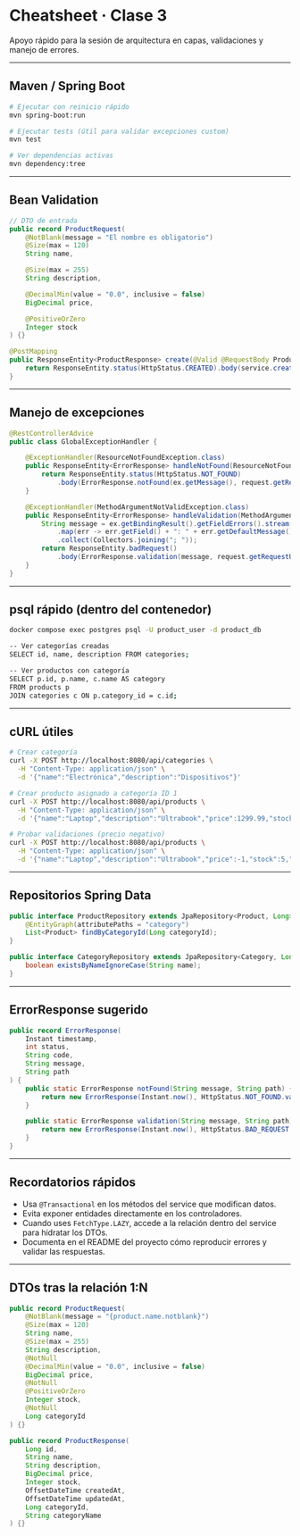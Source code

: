 # Cheatsheet · Clase 3

Apoyo rápido para la sesión de arquitectura en capas, validaciones y manejo de errores.

---

## Maven / Spring Boot

```bash
# Ejecutar con reinicio rápido
mvn spring-boot:run

# Ejecutar tests (útil para validar excepciones custom)
mvn test

# Ver dependencias activas
mvn dependency:tree
```

---

## Bean Validation

```java
// DTO de entrada
public record ProductRequest(
    @NotBlank(message = "El nombre es obligatorio")
    @Size(max = 120)
    String name,

    @Size(max = 255)
    String description,

    @DecimalMin(value = "0.0", inclusive = false)
    BigDecimal price,

    @PositiveOrZero
    Integer stock
) {}
```

```java
@PostMapping
public ResponseEntity<ProductResponse> create(@Valid @RequestBody ProductRequest request) {
    return ResponseEntity.status(HttpStatus.CREATED).body(service.create(request));
}
```

---

## Manejo de excepciones

```java
@RestControllerAdvice
public class GlobalExceptionHandler {

    @ExceptionHandler(ResourceNotFoundException.class)
    public ResponseEntity<ErrorResponse> handleNotFound(ResourceNotFoundException ex, HttpServletRequest request) {
        return ResponseEntity.status(HttpStatus.NOT_FOUND)
            .body(ErrorResponse.notFound(ex.getMessage(), request.getRequestURI()));
    }

    @ExceptionHandler(MethodArgumentNotValidException.class)
    public ResponseEntity<ErrorResponse> handleValidation(MethodArgumentNotValidException ex, HttpServletRequest request) {
        String message = ex.getBindingResult().getFieldErrors().stream()
            .map(err -> err.getField() + ": " + err.getDefaultMessage())
            .collect(Collectors.joining("; "));
        return ResponseEntity.badRequest()
            .body(ErrorResponse.validation(message, request.getRequestURI()));
    }
}
```

---

## psql rápido (dentro del contenedor)

```bash
docker compose exec postgres psql -U product_user -d product_db

-- Ver categorías creadas
SELECT id, name, description FROM categories;

-- Ver productos con categoría
SELECT p.id, p.name, c.name AS category
FROM products p
JOIN categories c ON p.category_id = c.id;
```

---

## cURL útiles

```bash
# Crear categoría
curl -X POST http://localhost:8080/api/categories \
  -H "Content-Type: application/json" \
  -d '{"name":"Electrónica","description":"Dispositivos"}'

# Crear producto asignado a categoría ID 1
curl -X POST http://localhost:8080/api/products \
  -H "Content-Type: application/json" \
  -d '{"name":"Laptop","description":"Ultrabook","price":1299.99,"stock":5,"categoryId":1}'

# Probar validaciones (precio negativo)
curl -X POST http://localhost:8080/api/products \
  -H "Content-Type: application/json" \
  -d '{"name":"Laptop","description":"Ultrabook","price":-1,"stock":5,"categoryId":1}'
```

---

## Repositorios Spring Data

```java
public interface ProductRepository extends JpaRepository<Product, Long> {
    @EntityGraph(attributePaths = "category")
    List<Product> findByCategoryId(Long categoryId);
}

public interface CategoryRepository extends JpaRepository<Category, Long> {
    boolean existsByNameIgnoreCase(String name);
}
```

---

## ErrorResponse sugerido

```java
public record ErrorResponse(
    Instant timestamp,
    int status,
    String code,
    String message,
    String path
) {
    public static ErrorResponse notFound(String message, String path) {
        return new ErrorResponse(Instant.now(), HttpStatus.NOT_FOUND.value(), "NOT_FOUND", message, path);
    }

    public static ErrorResponse validation(String message, String path) {
        return new ErrorResponse(Instant.now(), HttpStatus.BAD_REQUEST.value(), "VALIDATION_ERROR", message, path);
    }
}
```

---

## Recordatorios rápidos

- Usa `@Transactional` en los métodos del service que modifican datos.
- Evita exponer entidades directamente en los controladores.
- Cuando uses `FetchType.LAZY`, accede a la relación dentro del service para hidratar los DTOs.
- Documenta en el README del proyecto cómo reproducir errores y validar las respuestas.

---

## DTOs tras la relación 1:N

```java
public record ProductRequest(
    @NotBlank(message = "{product.name.notblank}")
    @Size(max = 120)
    String name,
    @Size(max = 255)
    String description,
    @NotNull
    @DecimalMin(value = "0.0", inclusive = false)
    BigDecimal price,
    @NotNull
    @PositiveOrZero
    Integer stock,
    @NotNull
    Long categoryId
) {}

public record ProductResponse(
    Long id,
    String name,
    String description,
    BigDecimal price,
    Integer stock,
    OffsetDateTime createdAt,
    OffsetDateTime updatedAt,
    Long categoryId,
    String categoryName
) {}
```
